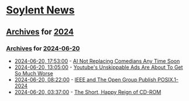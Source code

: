 # [Soylent News](../../../README.md)

## [Archives](../../index.md) for [2024](../index.md)

### [Archives](../../index.md) for [2024-06-20](index.md)

* [2024-06-20, 17:53:00](https://soylentnews.org/article.pl?sid=24/06/19/1816223&from=rss) - [AI Not Replacing Comedians Any Time Soon](https://soylentnews.org/article.pl?sid=24/06/19/1816223&from=rss)
* [2024-06-20, 13:05:00](https://soylentnews.org/article.pl?sid=24/06/19/0156239&from=rss) - [Youtube's Unskippable Ads Are About To Get So Much Worse](https://soylentnews.org/article.pl?sid=24/06/19/0156239&from=rss)
* [2024-06-20, 08:22:00](https://soylentnews.org/article.pl?sid=24/06/19/0153202&from=rss) - [IEEE and The Open Group Publish POSIX.1-2024](https://soylentnews.org/article.pl?sid=24/06/19/0153202&from=rss)
* [2024-06-20, 03:37:00](https://soylentnews.org/article.pl?sid=24/06/19/0119246&from=rss) - [The Short, Happy Reign of CD-ROM](https://soylentnews.org/article.pl?sid=24/06/19/0119246&from=rss)
